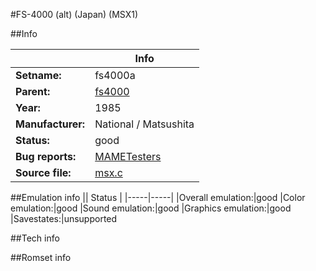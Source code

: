 #FS-4000 (alt) (Japan) (MSX1)

##Info

||Info|
|-----|-----|
|**Setname:**|fs4000a
|**Parent:**|[fs4000](fs4000.md)
|**Year:**|1985
|**Manufacturer:**|National / Matsushita
|**Status:**|good
|**Bug reports:**|[MAMETesters](http://mametesters.org/view_all_set.php?type=1&temporary=y&search=msx.c)
|**Source file:**|[msx.c](https://github.com/mamedev/mame/blob/master/src/mess/drivers/msx.c)

##Emulation info
|| Status |
|-----|-----|
|Overall emulation:|good
|Color emulation:|good
|Sound emulation:|good
|Graphics emulation:|good
|Savestates:|unsupported

##Tech info

##Romset info

<!--- START OF EDITED COMMENT DO NOT TOUCH TEXT ABOVE-->
